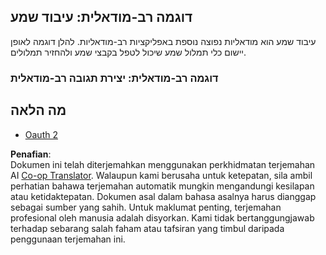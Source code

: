 <!--
CO_OP_TRANSLATOR_METADATA:
{
  "original_hash": "d0c02b421d63eeb6b261b245acc42f23",
  "translation_date": "2025-06-02T20:38:50+00:00",
  "source_file": "05-AdvancedTopics/mcp-multi-modality/README.md",
  "language_code": "ms"
}
-->
## דוגמה רב-מודאלית: עיבוד שמע

עיבוד שמע הוא מודאליות נפוצה נוספת באפליקציות רב-מודאליות. להלן דוגמה לאופן יישום כלי תמלול שמע שיכול לטפל בקבצי שמע ולהחזיר תמלולים.

### דוגמה רב-מודאלית: יצירת תגובה רב-מודאלית

## מה הלאה

- [Oauth 2](../mcp-oauth2-demo/README.md)

**Penafian**:  
Dokumen ini telah diterjemahkan menggunakan perkhidmatan terjemahan AI [Co-op Translator](https://github.com/Azure/co-op-translator). Walaupun kami berusaha untuk ketepatan, sila ambil perhatian bahawa terjemahan automatik mungkin mengandungi kesilapan atau ketidaktepatan. Dokumen asal dalam bahasa asalnya harus dianggap sebagai sumber yang sahih. Untuk maklumat penting, terjemahan profesional oleh manusia adalah disyorkan. Kami tidak bertanggungjawab terhadap sebarang salah faham atau tafsiran yang timbul daripada penggunaan terjemahan ini.